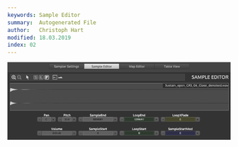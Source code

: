 ```yaml
---
keywords: Sample Editor
summary:  Autogenerated File
author:   Christoph Hart
modified: 18.03.2019
index: 02
---
```

  
![sampler-map](/images/custom/sampler-editor.png)